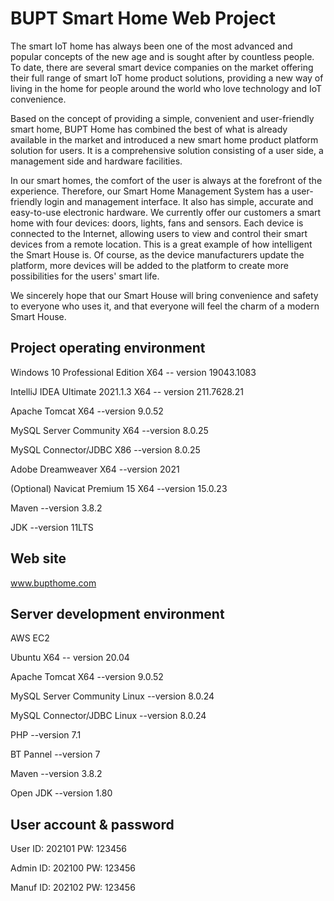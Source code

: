 # BUPT Smart Home Web Project

The smart IoT home has always been one of the most advanced and popular concepts of the new age and is sought after by countless people. To date, there are several smart device companies on the market offering their full range of smart IoT home product solutions, providing a new way of living in the home for people around the world who love technology and IoT convenience.

Based on the concept of providing a simple, convenient and user-friendly smart home, BUPT Home has combined the best of what is already available in the market and introduced a new smart home product platform solution for users. It is a comprehensive solution consisting of a user side, a management side and hardware facilities.

In our smart homes, the comfort of the user is always at the forefront of the experience. Therefore, our Smart Home Management System has a user-friendly login and management interface. It also has simple, accurate and easy-to-use electronic hardware. We currently offer our customers a smart home with four devices: doors, lights, fans and sensors. Each device is connected to the Internet, allowing users to view and control their smart devices from a remote location. This is a great example of how intelligent the Smart House is. Of course, as the device manufacturers update the platform, more devices will be added to the platform to create more possibilities for the users' smart life.

We sincerely hope that our Smart House will bring convenience and safety to everyone who uses it, and that everyone will feel the charm of a modern Smart House.



## Project operating environment

Windows 10 Professional Edition X64 -- version 19043.1083

IntelliJ IDEA Ultimate 2021.1.3 X64 -- version 211.7628.21

Apache Tomcat X64 --version 9.0.52

MySQL Server Community X64 --version 8.0.25

MySQL Connector/JDBC X86 --version 8.0.25

Adobe Dreamweaver X64 --version 2021

(Optional) Navicat Premium 15 X64 --version 15.0.23

Maven --version 3.8.2

JDK --version 11LTS



## Web site

www.bupthome.com



## Server development environment

AWS EC2

Ubuntu X64 -- version 20.04

Apache Tomcat X64 --version 9.0.52

MySQL Server Community Linux --version 8.0.24

MySQL Connector/JDBC Linux --version 8.0.24

PHP --version 7.1

BT Pannel --version 7

Maven --version 3.8.2

Open JDK --version 1.80



## User account & password

User			ID: 202101		PW: 123456

Admin		ID: 202100		PW: 123456

Manuf		ID: 202102		PW: 123456

